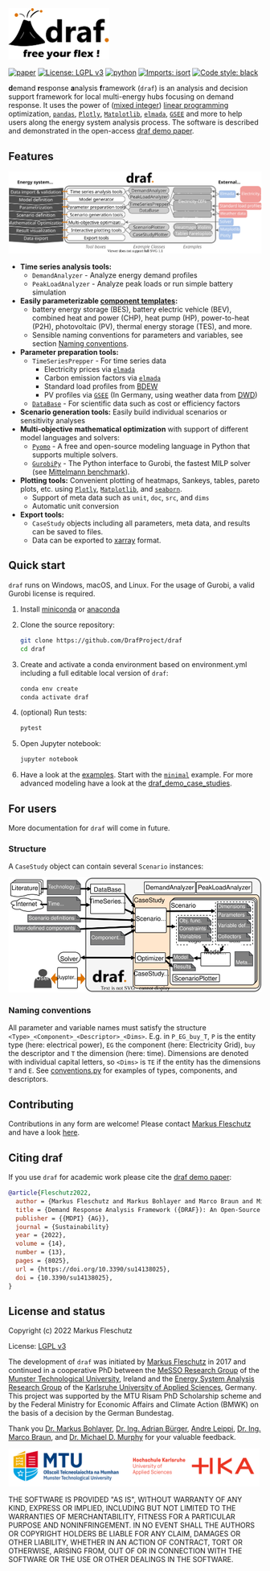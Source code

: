 <img src="doc/images/all.svg" width="200" alt="draf logo">

<br>

[![paper](https://img.shields.io/badge/Paper-doi.org/h3s2-brightgreen)][draf demo paper]
[![License: LGPL v3](https://img.shields.io/badge/License-LGPL%20v3-blue.svg)](https://www.gnu.org/licenses/lgpl-3.0)
[![python](https://img.shields.io/badge/python-3.9-blue?logo=python&logoColor=white)](https://github.com/DrafProject/draf)
[![Imports: isort](https://img.shields.io/badge/%20imports-isort-%231674b1)](https://pycqa.github.io/isort/)
[![Code style: black](https://img.shields.io/badge/code%20style-black-000000.svg)](https://github.com/psf/black)

**d**emand **r**esponse **a**nalysis **f**ramework (`draf`) is an analysis and decision support framework for local multi-energy hubs focusing on demand response.
It uses the power of ([mixed integer]) [linear programming] optimization, [`pandas`], [`Plotly`], [`Matplotlib`], [`elmada`], [`GSEE`] and more to help users along the energy system analysis process.
The software is described and demonstrated in the open-access [draf demo paper].

## Features

![`draf` process](doc/images/draf_process.svg)

- **Time series analysis tools:**
  - `DemandAnalyzer` - Analyze energy demand profiles
  - `PeakLoadAnalyzer` - Analyze peak loads or run simple battery simulation
- **Easily parameterizable [component templates](draf/components/component_templates.py):**
  - battery energy storage (BES), battery electric vehicle (BEV), combined heat and power (CHP), heat pump (HP), power-to-heat (P2H), photovoltaic (PV), thermal energy storage (TES), and more.
  - Sensible naming conventions for parameters and variables, see section [Naming conventions](#naming-conventions).
- **Parameter preparation tools:**
  - `TimeSeriesPrepper` - For time series data
    - Electricity prices via [`elmada`]
    - Carbon emission factors via [`elmada`]
    - Standard load profiles from [BDEW]
    - PV profiles via [`GSEE`] (In Germany, using weather data from [DWD])
  - [`DataBase`](draf/prep/data_base.py) - For scientific data such as cost or efficiency factors
- **Scenario generation tools:** Easily build individual scenarios or sensitivity analyses
- **Multi-objective mathematical optimization** with support of different model languages and solvers:
  - [`Pyomo`] - A free and open-source modeling language in Python that supports multiple solvers.
  - [`GurobiPy`] - The Python interface to Gurobi, the fastest MILP solver (see [Mittelmann benchmark]).
- **Plotting tools:** Convenient plotting of heatmaps, Sankeys, tables, pareto plots, etc. using [`Plotly`], [`Matplotlib`], and [`seaborn`].
  - Support of meta data such as `unit`, `doc`, `src`, and `dims`
  - Automatic unit conversion
- **Export tools:**
  - `CaseStudy` objects including all parameters, meta data, and results can be saved to files.
  - Data can be exported to [xarray] format.

## Quick start

`draf` runs on Windows, macOS, and Linux.
For the usage of Gurobi, a valid Gurobi license is required.

1. Install [miniconda] or [anaconda]

1. Clone the source repository:

   ```sh
   git clone https://github.com/DrafProject/draf
   cd draf
   ```

1. Create and activate a conda environment based on environment.yml including a full editable local version of `draf`:

   ```sh
   conda env create
   conda activate draf
   ```

1. (optional) Run tests:

   ```sh
   pytest
   ```

1. Open Jupyter notebook:

   ```sh
   jupyter notebook
   ```

1. Have a look at the [examples](examples).
  Start with the [`minimal`](examples/minimal.py) example.
  For more advanced modeling have a look at the [draf_demo_case_studies].

## For users

More documentation for `draf` will come in future.

### Structure

A `CaseStudy` object can contain several `Scenario` instances:

![`draf` architecture](doc/images/draf_architecture.svg)

### Naming conventions

All parameter and variable names must satisfy the structure `<Type>_<Component>_<Descriptor>_<Dims>`.
E.g. in `P_EG_buy_T`, `P` is the entity type (here: electrical power), `EG` the component (here: Electricity Grid), `buy` the descriptor and `T` the dimension (here: time).
Dimensions are denoted with individual capital letters, so `<Dims>` is `TE` if the entity has the dimensions `T` and `E`.
See [conventions.py](draf/conventions.py) for examples of types, components, and descriptors.

## Contributing

Contributions in any form are welcome!
Please contact [Markus Fleschutz] and have a look [here](for_devs.md).

## Citing draf

If you use `draf` for academic work please cite the [draf demo paper]:  

```bibtex
@article{Fleschutz2022,
  author = {Markus Fleschutz and Markus Bohlayer and Marco Braun and Michael D. Murphy},
  title = {Demand Response Analysis Framework ({DRAF}): An Open-Source Multi-Objective Decision Support Tool for Decarbonizing Local Multi-Energy Systems},
  publisher = {{MDPI} {AG}},
  journal = {Sustainability}
  year = {2022},
  volume = {14},
  number = {13},
  pages = {8025},
  url = {https://doi.org/10.3390/su14138025},
  doi = {10.3390/su14138025},
}
```

## License and status

Copyright (c) 2022 Markus Fleschutz

License: [LGPL v3]

The development of `draf` was initiated by [Markus Fleschutz] in 2017 and continued in a cooperative PhD between the [MeSSO Research Group] of the [Munster Technological University], Ireland and the [Energy System Analysis Research Group] of the [Karlsruhe University of Applied Sciences], Germany.
This project was supported by the MTU Rísam PhD Scholarship scheme and by the Federal Ministry for Economic Affairs and Climate Action (BMWK) on the basis of a decision by the German Bundestag.

Thank you [Dr. Markus Bohlayer], [Dr. Ing. Adrian Bürger], [Andre Leippi], [Dr. Ing. Marco Braun], and [Dr. Michael D. Murphy] for your valuable feedback.

<img src="doc/images/MTU_HKA_Logo.svg" width="500" alt="MTU_HKA_Logo">

THE SOFTWARE IS PROVIDED "AS IS", WITHOUT WARRANTY OF ANY KIND, EXPRESS OR IMPLIED, INCLUDING BUT NOT LIMITED TO THE WARRANTIES OF MERCHANTABILITY, FITNESS FOR A PARTICULAR PURPOSE AND NONINFRINGEMENT. IN NO EVENT SHALL THE AUTHORS OR COPYRIGHT HOLDERS BE LIABLE FOR ANY CLAIM, DAMAGES OR OTHER LIABILITY, WHETHER IN AN ACTION OF CONTRACT, TORT OR OTHERWISE, ARISING FROM, OUT OF OR IN CONNECTION WITH THE SOFTWARE OR THE USE OR OTHER DEALINGS IN THE SOFTWARE.

<!-- SOURCES -->
[`elmada`]: https://github.com/DrafProject/elmada
[`GSEE`]: https://github.com/renewables-ninja/gsee
[`GurobiPy`]: https://pypi.org/project/gurobipy
[`Matplotlib`]: https://matplotlib.org
[`pandas`]: https://pandas.pydata.org
[`Plotly`]: https://plotly.com
[`Pyomo`]: https://github.com/Pyomo/pyomo
[`seaborn`]: https://seaborn.pydata.org
[anaconda]: https://www.anaconda.com/products/individual
[Andre Leippi]: https://www.linkedin.com/in/andre-leippi-3187a81a7
[BDEW]: https://www.bdew.de
[Dr. Ing. Adrian Bürger]: https://www.linkedin.com/in/adrian-b%C3%BCrger-251205236/
[Dr. Ing. Marco Braun]: https://www.h-ka.de/en/about-hka/organization-people/staff-search/person/marco-braun
[Dr. Markus Bohlayer]: https://www.linkedin.com/in/markus-bohlayer
[Dr. Michael D. Murphy]: https://www.linkedin.com/in/michael-d-murphy-16134118
[draf demo paper]: https://doi.org/10.3390/su14138025
[draf_demo_case_studies]: https://github.com/DrafProject/draf_demo_case_studies
[DWD]: https://www.dwd.de
[Energy System Analysis Research Group]: https://www.h-ka.de/en/ikku/energy-system-analysis
[Karlsruhe University of Applied Sciences]: https://www.h-ka.de/en
[LGPL v3]: https://www.gnu.org/licenses/lgpl-3.0.de.html
[linear programming]: https://en.wikipedia.org/wiki/Linear_programming
[Markus Fleschutz]: https://mfleschutz.github.io
[MeSSO Research Group]: https://messo.cit.ie
[miniconda]: https://docs.conda.io/en/latest/miniconda.html
[Mittelmann benchmark]: http://plato.asu.edu/ftp/milp.html
[mixed integer]: https://en.wikipedia.org/wiki/Integer_programming
[Munster Technological University]: https://www.mtu.ie
[xarray]: http://xarray.pydata.org/en/stable

